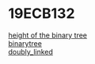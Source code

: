 # 19ECB132
[height of the binary tree](binarytree_2.c)    
[binarytree](binarytree.c)     
[doubly_linked](doubly_linked_list.c)    
